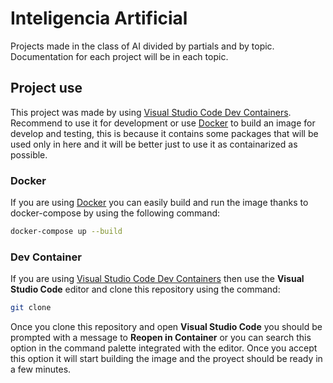 # Inteligencia Artificial

Projects made in the class of AI divided by partials and by topic. Documentation for each project will be in each topic.

## Project use

This project was made by using [Visual Studio Code Dev Containers](https://code.visualstudio.com/docs/devcontainers/containers). Recommend to use it for development or use [Docker](https://www.docker.com/) to build an image for develop and testing, this is because it contains some packages that will be used only in here and it will be better just to use it as containarized as possible.

### Docker

If you are using [Docker](https://www.docker.com/) you can easily build and run the image thanks to docker-compose by using the following command:

```bash
docker-compose up --build
```

### Dev Container

If you are using [Visual Studio Code Dev Containers](https://code.visualstudio.com/docs/devcontainers/containers) then use the **Visual Studio Code** editor and clone this repository using the command:

```bash
git clone
```

Once you clone this repository and open **Visual Studio Code** you should be prompted with a message to **Reopen in Container** or you can search this option in the command palette integrated with the editor. Once you accept this option it will start building the image and the proyect should be ready in a few minutes.
